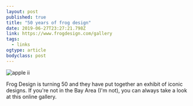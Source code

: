 ```yaml
---
layout: post 
published: true 
title: "50 years of frog design" 
date: 2019-06-27T23:27:21.798Z 
link: https://www.frogdesign.com/gallery 
tags:
  - links
ogtype: article 
bodyclass: post 
---
```


![apple ii](https://www.frogdesign.com/wp-content/uploads/2018/12/apple_IIC_2-RTRS_ML_RGB_flat.png)

Frog Design is turning 50 and they have put together an exhibit of iconic designs. If you're not in the Bay Area (I'm not), you can always take a look at this online gallery.